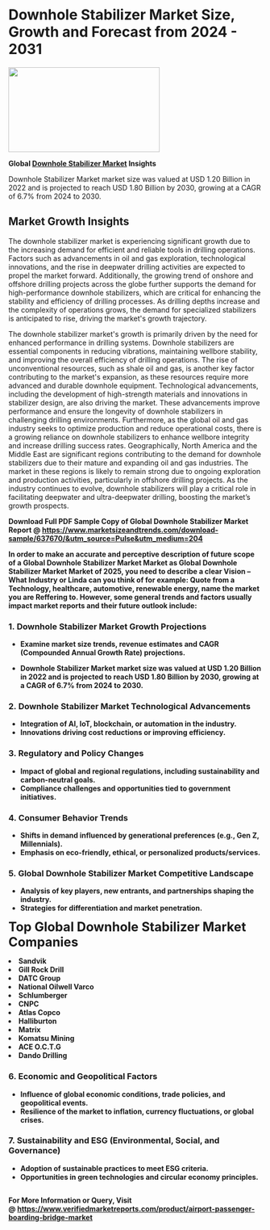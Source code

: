 <H1>Downhole Stabilizer Market Size, Growth and Forecast from 2024 - 2031</H1><img class="aligncenter size-medium wp-image-584254" src="https://thirdeyenews.in/wp-content/uploads/2024/09/Global-Market-Research-300x168.jpeg" alt="" width="300" height="168" /><p><strong>Global&nbsp;<a href="https://www.marketsizeandtrends.com/download-sample/637670/&amp;utm_source=Pulse&amp;utm_medium=204">Downhole Stabilizer Market</a> Insights</strong></p><p>Downhole Stabilizer Market market size was valued at USD 1.20 Billion in 2022 and is projected to reach USD 1.80 Billion by 2030, growing at a CAGR of 6.7% from 2024 to 2030.</p><p><h2>Market Growth Insights</h2> <p>The downhole stabilizer market is experiencing significant growth due to the increasing demand for efficient and reliable tools in drilling operations. Factors such as advancements in oil and gas exploration, technological innovations, and the rise in deepwater drilling activities are expected to propel the market forward. Additionally, the growing trend of onshore and offshore drilling projects across the globe further supports the demand for high-performance downhole stabilizers, which are critical for enhancing the stability and efficiency of drilling processes. As drilling depths increase and the complexity of operations grows, the demand for specialized stabilizers is anticipated to rise, driving the market's growth trajectory.</p> <p><strong></strong></p> <p>The downhole stabilizer market's growth is primarily driven by the need for enhanced performance in drilling systems. Downhole stabilizers are essential components in reducing vibrations, maintaining wellbore stability, and improving the overall efficiency of drilling operations. The rise of unconventional resources, such as shale oil and gas, is another key factor contributing to the market's expansion, as these resources require more advanced and durable downhole equipment. Technological advancements, including the development of high-strength materials and innovations in stabilizer design, are also driving the market. These advancements improve performance and ensure the longevity of downhole stabilizers in challenging drilling environments. Furthermore, as the global oil and gas industry seeks to optimize production and reduce operational costs, there is a growing reliance on downhole stabilizers to enhance wellbore integrity and increase drilling success rates. Geographically, North America and the Middle East are significant regions contributing to the demand for downhole stabilizers due to their mature and expanding oil and gas industries. The market in these regions is likely to remain strong due to ongoing exploration and production activities, particularly in offshore drilling projects. As the industry continues to evolve, downhole stabilizers will play a critical role in facilitating deepwater and ultra-deepwater drilling, boosting the market’s growth prospects.</p> <p><strong></p><p><span class=""><strong>Download Full PDF Sample Copy of Global Downhole Stabilizer Market Report</strong> @ <a href="https://www.marketsizeandtrends.com/download-sample/637670/&amp;utm_source=Pulse&amp;utm_medium=204" target="_blank">https://www.marketsizeandtrends.com/download-sample/637670/&amp;utm_source=Pulse&amp;utm_medium=204</a></span></p><p>In order to make an accurate and perceptive description of future scope of a Global&nbsp;Downhole Stabilizer Market Market as Global&nbsp;Downhole Stabilizer Market Market of 2025, you need to describe a clear Vision &ndash; What Industry or Linda can you think of for example: Quote from a Technology, healthcare, automotive, renewable energy, name the market you are Reffering to. However, some general trends and factors usually impact market reports and their future outlook include:</p><h3>1.&nbsp;<strong>Downhole Stabilizer Market Growth Projections</strong></h3><ul><li>Examine market size trends, revenue estimates and CAGR (Compounded Annual Growth Rate) projections.</li><li><p>Downhole Stabilizer Market market size was valued at USD 1.20 Billion in 2022 and is projected to reach USD 1.80 Billion by 2030, growing at a CAGR of 6.7% from 2024 to 2030.</p></li></ul><h3>2.&nbsp;<strong>Downhole Stabilizer Market Technological Advancements</strong></h3><ul><li>Integration of AI, IoT, blockchain, or automation in the industry.</li><li>Innovations driving cost reductions or improving efficiency.</li></ul><h3>3.&nbsp;<strong>Regulatory and Policy Changes</strong></h3><ul><li>Impact of global and regional regulations, including sustainability and carbon-neutral goals.</li><li>Compliance challenges and opportunities tied to government initiatives.</li></ul><h3>4.&nbsp;<strong>Consumer Behavior Trends</strong></h3><ul><li>Shifts in demand influenced by generational preferences (e.g., Gen Z, Millennials).</li><li>Emphasis on eco-friendly, ethical, or personalized products/services.</li></ul><h3>5.&nbsp;<strong>Global Downhole Stabilizer Market Competitive Landscape</strong></h3><ul><li>Analysis of key players, new entrants, and partnerships shaping the industry.</li><li>Strategies for differentiation and market penetration.</li></ul><p data-pm-slice="1 1 []"><span style="color: inherit; font-family: inherit; font-size: 25px;">Top Global Downhole Stabilizer Market Companies</span></p><div class="" data-test-id=""><p><li>Sandvik</li><li> Gill Rock Drill</li><li> DATC Group</li><li> National Oilwell Varco</li><li> Schlumberger</li><li> CNPC</li><li> Atlas Copco</li><li> Halliburton</li><li> Matrix</li><li> Komatsu Mining</li><li> ACE O.C.T.G</li><li> Dando Drilling</li></p></div><h3>6.&nbsp;<strong>Economic and Geopolitical Factors</strong></h3><ul><li>Influence of global economic conditions, trade policies, and geopolitical events.</li><li>Resilience of the market to inflation, currency fluctuations, or global crises.</li></ul><h3>7.&nbsp;<strong>Sustainability and ESG (Environmental, Social, and Governance)</strong></h3><ul><li>Adoption of sustainable practices to meet ESG criteria.</li><li>Opportunities in green technologies and circular economy principles.</li></ul><h2><strong style="font-size: 14px;">For More Information or Query, Visit @&nbsp;</strong><a style="background-color: #ffffff; font-size: 14px;" href="https://www.marketsizeandtrends.com/report/downhole-stabilizer-market/" target="_blank">https://www.verifiedmarketreports.com/product/airport-passenger-boarding-bridge-market</a></h2>
